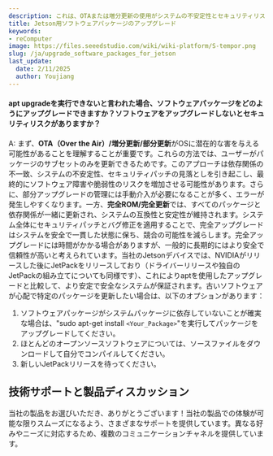 ```yaml
---
description: これは、OTAまたは増分更新の使用がシステムの不安定性とセキュリティリスクを引き起こす可能性があるため、システムのセキュリティと安定性を維持し、部分的な更新を避けるために完全なROM更新を実行することを推奨するFAQです。
title: Jetson用ソフトウェアパッケージのアップグレード
keywords:
- reComputer
image: https://files.seeedstudio.com/wiki/wiki-platform/S-tempor.png
slug: /ja/upgrade_software_packages_for_jetson
last_update:
  date: 2/11/2025
  author: Youjiang
---
```


#### apt upgradeを実行できないと言われた場合、ソフトウェアパッケージをどのようにアップグレードできますか？ソフトウェアをアップグレードしないとセキュリティリスクがありますか？

A: まず、**OTA（Over the Air）/増分更新/部分更新**がOSに潜在的な害を与える可能性があることを理解することが重要です。これらの方法では、ユーザーがパッケージのサブセットのみを更新できるためです。このアプローチは依存関係の不一致、システムの不安定性、セキュリティパッチの見落としを引き起こし、最終的にソフトウェア障害や脆弱性のリスクを増加させる可能性があります。さらに、部分アップグレードの管理には手動介入が必要になることが多く、エラーが発生しやすくなります。一方、**完全ROM/完全更新**では、すべてのパッケージと依存関係が一緒に更新され、システムの互換性と安定性が維持されます。システム全体にセキュリティパッチとバグ修正を適用することで、完全アップグレードはシステムを安全で一貫した状態に保ち、競合の可能性を減らします。完全アップグレードには時間がかかる場合がありますが、一般的に長期的にはより安全で信頼性が高いと考えられています。当社のJetsonデバイスでは、NVIDIAがリリースした後にJetPackをリリースしており（ドライバーリリースや独自のJetPackの組み立てについても同様です）、これによりaptを使用したアップグレードと比較して、より安定で安全なシステムが保証されます。古いソフトウェアが心配で特定のパッケージを更新したい場合は、以下のオプションがあります：

1. ソフトウェアパッケージがシステムパッケージに依存していないことが確実な場合は、"sudo apt-get install `<Your_Package>`"を実行してパッケージをアップグレードしてください。
2. ほとんどのオープンソースソフトウェアについては、ソースファイルをダウンロードして自分でコンパイルしてください。
3. 新しいJetPackリリースを待ってください。


## 技術サポートと製品ディスカッション

当社の製品をお選びいただき、ありがとうございます！当社の製品での体験が可能な限りスムーズになるよう、さまざまなサポートを提供しています。異なる好みやニーズに対応するため、複数のコミュニケーションチャネルを提供しています。

<div class="button_tech_support_container">
<a href="https://forum.seeedstudio.com/" class="button_forum"></a> 
<a href="https://www.seeedstudio.com/contacts" class="button_email"></a>
</div>

<div class="button_tech_support_container">
<a href="https://discord.gg/eWkprNDMU7" class="button_discord"></a> 
<a href="https://github.com/Seeed-Studio/wiki-documents/discussions/69" class="button_discussion"></a>
</div>
